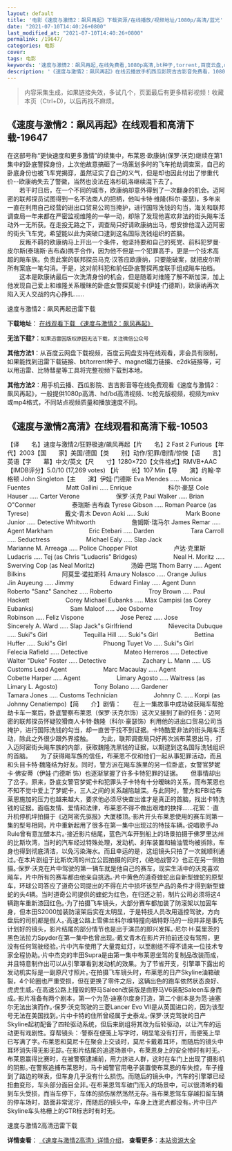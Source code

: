 ```yaml
---
layout: default
title: '电影《速度与激情2：飙风再起》下载资源/在线播放/视频地址/1080p/高清/蓝光'
date: "2021-07-10T14:40:26+0800"
last_modified_at: "2021-07-10T14:40:26+0800"
permalink: /19647/
categories: 电影
cover:
tags: 电影
keywords: '速度与激情2：飙风再起,在线免费看,1080p高清,bt种子,torrent,百度云盘,magnet,磁力链,迅雷下载资源'
description: '《速度与激情2：飙风再起》在线云播放手机西瓜影院吉吉影音免费看，1080p高清bd/hd未删减完整版和tc抢先枪版，mkv/mp4格式，附带bt/torrent种子、magnet/磁力链、百度云盘、网盘资源迅雷下载链接'
---
```


>内容采集生成，如果链接失效，多试几个，页面最后有更多精彩视频！收藏本页（Ctrl+D)，以后再找不麻烦。


## 《速度与激情2：飙风再起》在线观看和高清下载-19647

在这部号称&ldquo;更快速度和更多激情&rdquo;的续集中，布莱恩·欧康纳(保罗·沃克)继续在第1集中的卧底警探身份，上次他故意搞砸了一场策划多时的飞车抢劫调查案，自己的卧底身份也被飞车党揭穿，虽然证实了自己的义气，但是却也因此付出了惨重代价--欧康纳失去了警徽，当然也没法在洛杉矶洛继续混下去了。<br />　　若干时日后，在一个不同的城市，欧康纳却意外得到了一次翻身的机会。迈阿密的联邦探员试图得到一名不法商人的把柄，他叫卡特&middot;维隆(科尔·豪瑟)，多年来一直在利用自己经营的进出口贸易公司当掩护，进行国际洗钱的勾当，海关和联邦调查局一年来都在严密监视维隆的一举一动，却除了发现他喜欢非法的街头飚车活动外一无所获。在走投无路之下，调查局只好请欧康纳出马，想安排他混入迈阿密的街头飞车党，希望能以此为突破口逮到这名国际洗钱组织的首脑。<br />　　反叛不羁的欧康纳马上开出一个条件，他坚持要和自己的死党、前科犯罗曼·皮尔斯(泰瑞斯&middot;吉布森)携手合作，因为他不但是一个犯罪高手，更是一个技术高超的飚车族。负责此案的联邦探员马克·汉答应欧康纳，只要能破案，就把皮尔斯所有案底一笔勾消。于是，这对前科犯和前任卧底警探再度联手组成飚车拍档。<br />　　这本是欧康纳最后一次洗清身份的机会，但是随着对维隆了解不断加深，加上他发现自己爱上和维隆关系暧昧的卧底女警探莫妮卡(伊娃·门德斯)，欧康纳再次陷入天人交战的内心挣扎&hellip;…


速度与激情2：飙风再起迅雷下载

**下载地址**： [在线观看下载 《速度与激情2：飙风再起》](https://www.993dy.com//vod-detail-id-24460.html) 


**无法下载?**：`如果迅雷因版权原因无法下载，关注微信公众号 `

**其他方法1**：从百度云网盘下载视频，百度云网盘支持在线观看，非会员有限制，如果能找到迅雷下载链接、bt/torrent种子、magnet磁力链接、e2dk链接等，可以用迅雷、比特彗星等工具将完整视频下载到本地。

**其他方法2**：用手机云播、西瓜影院、吉吉影音等在线免费观看《速度与激情2：飙风再起》，一般提供1080p高清、hd/bd高清视频、tc抢先版视频，视频为mkv或mp4格式，不同站点视频质量和播放速度不同。


## 《速度与激情2高清》在线观看和高清下载-10503

【译　　名】速度与激情2/狂野极速/飙风再起【片　　名】2 Fast 2 Furious【年　　代】2003【国　　家】美国/德国【类　　别】动作/犯罪/剧情/惊悚【语　　言】英语【字　　幕】中文/英文【尺　　寸】1280×720【文件格式】RMVB+AAC【IMDB评分】5.0/10 (17,269 votes) 【片　　长】107 Min【导　　演】约翰·辛格顿 John Singleton【主　　演】伊娃·门德斯 Eva Mendes ..... Monica Fuentes　　　　　　Matt Gallini ..... Enrique　　　　　　科尔·豪瑟 Cole Hauser ..... Carter Verone　　　　　　保罗·沃克 Paul Walker ..... Brian O"Conner　　　　　　泰瑞斯·吉布森 Tyrese Gibson ..... Roman Pearce (as Tyrese)　　　　　　戴文·青木 Devon Aoki ..... Suki　　　　　　Mark Boone Junior ..... Detective Whitworth　　　　　　詹姆斯·瑞马尔 James Remar ..... Agent Markham　　　　　　Eric Etebari ..... Darden　　　　　　Tara Carroll ..... Seductress　　　　　　Michael Ealy ..... Slap Jack　　　　　　Marianne M. Arreaga ..... Police Chopper Pilot　　　　　　卢达·克里斯 Ludacris ..... Tej (as Chris "Ludacris" Bridges)　　　　　　Neal H. Moritz ..... Swerving Cop (as Neal Moritz)　　　　　　汤姆·巴瑞 Thom Barry ..... Agent Bilkins　　　　　　阿莫里·诺拉斯科 Amaury Nolasco ..... Orange Julius　　　　　　Jin Auyeung ..... Jimmy　　　　　　Edward Finlay ..... Agent Dunn　　　　　　Roberto "Sanz" Sanchez ..... Roberto　　　　　　Troy Brown ..... Paul Hackett　　　　　　Corey Michael Eubanks ..... Max Campisi (as Corey Eubanks)　　　　　　Sam Maloof ..... Joe Osborne　　　　　　Troy Robinson ..... Feliz Vispone　　　　　　Jose Perez ..... Jose　　　　　　Sincerely A. Ward ..... Slap Jack"s Girlfriend　　　　　　Nievecita Dubuque ..... Suki"s Girl　　　　　　Tequilla Hill ..... Suki"s Girl　　　　　　Bettina Huffer ..... Suki"s Girl　　　　　　Phuong Tuyet Vo ..... Suki"s Girl　　　　　　Felecia Rafield ..... Detective　　　　　　Mateo Herreros ..... Detective　　　　　　Walter "Duke" Foster ..... Detective　　　　　　Zachary L. Mann ..... US Customs Lead Agent　　　　　　Marc Macaulay ..... Agent　　　　　　Cobette Harper ..... Agent　　　　　　Limary Agosto ..... Waitress (as Limary L. Agosto)　　　　　　Tony Bolano ..... Gardener　　　　　　Tamara Jones ..... Customs Technician　　　　　　Johnny C. ..... Korpi (as Johnny Cenatiempo)【简　　介】剧情：　　在上一集故事中成功破获飚车帮抢劫卡车一案后，卧底警察布莱恩（保罗·沃克尔饰）这次又接到了新的任务：迈阿密的联邦探员怀疑狡猾商人卡特·魏隆（科尔·豪瑟饰）利用他的进出口贸易公司当掩护，进行国际洗钱的勾当，却一直苦于找不到证据。卡特酷爱非法的街头飚车活动，除此之外很少跟外界接触。　　为此，联邦调查局只好再次派布莱恩出马，打入迈阿密街头飚车族的内部，获取魏隆洗黑钱的证据，以期逮到这名国际洗钱组织的首脑。　　为了获得飚车族的信任，布莱恩不仅和他们一起从事犯罪活动，而且和头目卡特·魏隆结为好友。同时，警方派在飚车族里的另一位卧底，女警官梦妮卡·佛安蒂（伊娃·门德斯 饰）也逐渐掌握了许多卡特犯罪的证据。　　但事情却出了岔子。原来，卧底女警官梦妮卡和犯罪头子卡特有十分暧昧的关系，而布莱恩也不知不觉中爱上了梦妮卡，三人之间的关系越陷越深。与此同时，警方和FBI给布莱恩施加的压力也越来越大，要求他必须尽快查出谁才是真正的首脑，找出卡特洗钱的证据。面临友情、爱情和法律，布莱恩不得不做出艰难的抉择……花絮：·直升机停机坪拍摄于《迈阿密先驱报》大厦楼顶。·影片开头布莱恩使用的赛车同第一集的型号相同，片中重新起用了很多在第一集中出现过的特技车辆。·说唱歌手Ja Rule曾有意加盟本片。·接近影片结尾，蓝色汽车开到船上的场景拍摄于佛罗里达州的比斯坎湾，当时的汽车经过特殊处理，发动机、刹车装置和输油管均被拆除，车身也得到彻底清洁，以免污染海水。而且幸运的是，这组镜头只拍了一次就顺利通过。·在本片剧组于比斯坎湾的州立公园拍摄的同时，《绝地战警2》也正在另一侧拍摄。·保罗·沃克在片中驾驶的第一辆车就是他自己的赛车，现实生活中的沃克喜欢飚车，片中所有的赛车都由他亲自挑选。·片中黄色的道奇蝰蛇出自新型蝰蛇的原型车，环球公司答应了道奇公司提出的不得在片中损坏该型产品的条件才得到新型蝰蛇的头4辆。当时道奇公司提供的蝰蛇为红色，在归还之前，制片公司必须将这4辆跑车重新漆回红色。·为了拍摄飞车镜头，大部分赛车都加装了防滚架以加固车身，但本田S2000加装防滚架后实在太明显，于是特技人员改用遥控驾驶，方向盘后的司机都是假人。·高速公路上雪佛兰科尔维特撞向福特野马的一段并非是事先计划好的镜头，影片结尾的部分情节也是出于演员的即兴发挥。·尼尔·H·莫里茨的黑色法拉力Spyder在第一集中也曾出现。·戴文青木在影片开拍前还没有驾照，更没有任何驾驶经验。·片中汽车使用了大量霓虹灯，以至剧组不得不请来一位技术专家全程协助。·片中杰克的丰田Supra是由第一集中布莱恩坐驾的复制品改装而成，并且特意制作出可以从引擎罩看到发动机的效果。为了节省开支，引擎罩下露出的发动机实际是一副原尺寸照片。·在拍摄飞车镜头时，布莱恩的日产Skyline油箱破裂，4个轮圈也严重受损，但在更换了零件之后，这辆出色的跑车依然状态良好、虎虎生威。·在高速公路上撞毁的野马Saleen改装版是由野马V6装配Saleen车身而成。·影片准备有两个剧本，第一个为范·迪塞尔度身打造，第二个剧本是为范·迪塞尔无法出演而作。·保罗·沃克驾驶的三菱Lancer Evo VII是从英国进口的，因为该型号无法在美国找到。·片中卡特的住所曾经属于史泰龙。·保罗·沃克驾驶的日产Skyline起初配备了四轮驱动系统，但后来剧组将其改为后轮驱动，以让汽车的运动更有戏剧性。穿帮镜头：·警察在便笺上写字时，明显笔没有打开，而便笺上早已写满了字。·布莱恩和莫尼卡在聚会上交谈时，莫尼卡戴着耳环，而随后的镜头中耳环消失得无影无踪。·在影片结尾的追逐场景中，布莱恩身上的安全带时有时无。·布莱恩赢得比赛时，在被警察逮捕前，用力挤进人群，这时在车门上出现了摄影机的阴影。·在警察追捕布莱恩时，马卡姆警官用电子装置使布莱恩的车失控，车子撞到了路边的咪表，但车身几乎没有什么损伤。而随后的镜头中，汽车的引擎罩已经扭曲变形，车头部分面目全非。·在布莱恩驾车破门而入的场景中，可以很清晰的看到车头受损，而当车停下，车体的损伤居然荡然无存。·当布莱恩驾车穿越扣留车辆的停车场时，路面非常泥泞，而随后的镜头中，车身上连泥点都没有。·片中日产Skyline车头格栅上的GTR标志时有时无。


速度与激情2高清迅雷下载

**详情查看**： [《速度与激情2高清》详情介绍](/movie/10503/)， **查看更多**：[本站资源大全](/movie/t/all/)

